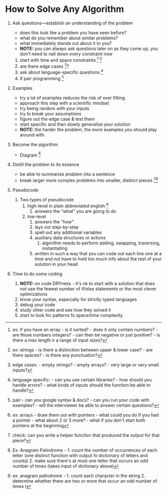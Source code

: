 # How to Solve Any Algorithm

1. Ask questions—establish an understanding of the problem
    - does this look like a problem you have seen before?
    - what do you remember about similar problems?
    - what immediately stands out about it to you?
    - **NOTE:** you can always ask questions later on as they come up, you don't need to nail down _every_ constraint
      now

    1. start with time and space constraints [^1] [^2]
    2. are there edge cases [^3]?
    3. ask about language-specific questions [^4]
    4. if pair programming [^5]
2. Examples
    - try a lot of examples reduces the risk of over fitting
    - approach this step with a scientific mindset
    - try being random with your inputs
    - try to break your assumptions
    - figure out the edge case & test them
    - start specific and then slowly generalize your solution
    - **NOTE:** the harder the problem, the more examples you should play around with
3. Become the algorithm
    - Diagram [^6]
4. Distill the problem to its essence
    - be able to summarize problem into a sentence
    - break larger more complex problems into smaller, distinct pieces [^7][^8]
5. Pseudocode
    1. Two types of pseudocode
        1. high-level in plain abbreviated english [^9]
            1. answers the "what" you are going to do
        2. low-level
            1. answers the "how"
            2. lays out step-by-step
            3. spell out any additional variables
            4. auxiliary data structures or actions
                1. algorithm needs to perform adding, swapping, traversing, instantiating
            5. written in such a way that you can code out each line one at a time and not have to hold too much info
               about the rest of your solution in your head
6. Time to do some coding
    1. **NOTE:** on code DRYness - it's ok to start with a solution that does not use the fewest number of if/else
       statements or the most clever optimizations
    2. know your syntax, especially for strictly typed languages
    3. debug your code
    4. study other code and see how they solved it
    5. start to look for patterns fo space/time complexity

[^1]: ex: if you have an array - is it sorted? - does it only contain numbers? - are those numbers integers? - can then
be negative or just positive? - is there a max length ir a range of input sizes?
[^2]: ex: strings - is there a distinction between upper & lower case? - are there spaces? - is there any punctuation?
[^3]: edge cases: - empty strings? - empty arrays? - very large or very small inputs?
[^4]: language specific: - can you use certain libraries? - how should you handle errors? - what kinds of inputs should
the function be able to handle?
[^5]: pair:- can you google syntax & docs? - can you run your code with examples? - will the interviewer be able to
answer certain questions?
[^6]: ex: arrays - draw them out with pointers - what could you do if you had a pointer - what about 2 or 3 more? - what
if you don't start both pointers at the beginning
[^7]: check: can you write a helper function that produced the output for that piece?
[^8]: Ex: Anagram Palindrome - 1. count the number of occurrences of each letter (one distinct function with output fo
dictionary of letters and counts) 2. make sure there's at most one letter that occurs an odd number of times (takes
input of dictionary above)
[^9]: ex: anagram palindrome - 1. count each character in the string 2. determine whether there are two or more that
occur an odd number of times
I